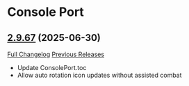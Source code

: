 # Console Port

## [2.9.67](https://github.com/seblindfors/ConsolePort/tree/2.9.67) (2025-06-30)
[Full Changelog](https://github.com/seblindfors/ConsolePort/compare/2.9.66...2.9.67) [Previous Releases](https://github.com/seblindfors/ConsolePort/releases)

- Update ConsolePort.toc  
- Allow auto rotation icon updates without assisted combat  
